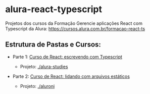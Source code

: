 # alura-react-typescript

Projetos dos cursos da Formação Gerencie aplicações React com Typescript da Alura: https://cursos.alura.com.br/formacao-react-ts

## Estrutura de Pastas e Cursos:

* Parte 1: [Curso de React: escrevendo com Typescript](https://cursos.alura.com.br/course/react-modernizando-escrever-typescript) 
    * Projeto: [./alura-studies](https://github.com/tiagomazzon/alura-react-typescript/tree/master/alura-studies)
    
* Parte 2: [Curso de React: lidando com arquivos estáticos](https://cursos.alura.com.br/course/react-arquivos-estaticos) 
    * Projeto: [./aluroni](https://github.com/tiagomazzon/alura-react-typescript/tree/master/aluroni)
